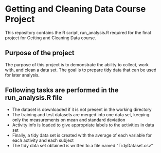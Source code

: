 # Getting and Cleaning Data Course Project
This repository contains the R script, run_analysis.R required for the final project for Getting and Cleaning Data course. 

## Purpose of the project
The purpose of this project is to demonstrate the ability to collect, work with, and clean a data set. The goal is to prepare tidy data that can be used for later analysis.
## Following tasks are performed in the run_analysis.R file
* The dataset is downloaded if it is not present in the working directory
* The training and test datasets are merged into one data set, keeping only the measurements on mean and standard deviation
* Activity info is loaded to give appropriate labels to the activities in data set
* Finally, a tidy data set is created with the average of each variable for each activity and each subject
* The tidy data set obtained is written to a file named "TidyDataset.csv"
